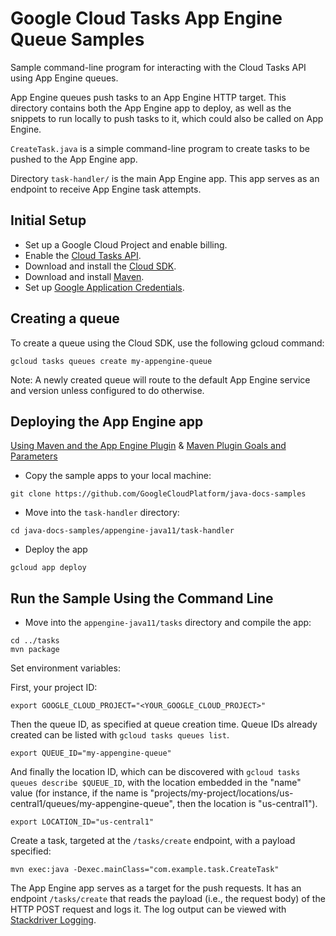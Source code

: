 # Google Cloud Tasks App Engine Queue Samples

Sample command-line program for interacting with the Cloud Tasks API
using App Engine queues.

App Engine queues push tasks to an App Engine HTTP target. This directory
contains both the App Engine app to deploy, as well as the snippets to run
locally to push tasks to it, which could also be called on App Engine.

`CreateTask.java` is a simple command-line program to create
tasks to be pushed to the App Engine app.

Directory `task-handler/` is the main App Engine app. This app serves as an endpoint to receive
App Engine task attempts.


## Initial Setup

 * Set up a Google Cloud Project and enable billing.
 * Enable the
 [Cloud Tasks API](https://console.cloud.google.com/launcher/details/google/cloudtasks.googleapis.com).
 * Download and install the [Cloud SDK](https://cloud.google.com/sdk).
 * Download and install [Maven](http://maven.apache.org/install.html).
 * Set up [Google Application Credentials](https://cloud.google.com/docs/authentication/getting-started).

## Creating a queue

To create a queue using the Cloud SDK, use the following gcloud command:

```
gcloud tasks queues create my-appengine-queue
```

Note: A newly created queue will route to the default App Engine service and
version unless configured to do otherwise.

## Deploying the App Engine app

[Using Maven and the App Engine Plugin](https://cloud.google.com/appengine/docs/flexible/java/using-maven)
& [Maven Plugin Goals and Parameters](https://cloud.google.com/appengine/docs/flexible/java/maven-reference)

- Copy the sample apps to your local machine:
```
git clone https://github.com/GoogleCloudPlatform/java-docs-samples
```

- Move into the `task-handler` directory:
```
cd java-docs-samples/appengine-java11/task-handler
```

- Deploy the app
```
gcloud app deploy
```

## Run the Sample Using the Command Line

- Move into the `appengine-java11/tasks` directory and compile the app:
```
cd ../tasks
mvn package
```

Set environment variables:

First, your project ID:

```
export GOOGLE_CLOUD_PROJECT="<YOUR_GOOGLE_CLOUD_PROJECT>"
```

Then the queue ID, as specified at queue creation time. Queue IDs already
created can be listed with `gcloud tasks queues list`.

```
export QUEUE_ID="my-appengine-queue"
```

And finally the location ID, which can be discovered with
`gcloud tasks queues describe $QUEUE_ID`, with the location embedded in
the "name" value (for instance, if the name is
"projects/my-project/locations/us-central1/queues/my-appengine-queue", then the
location is "us-central1").

```
export LOCATION_ID="us-central1"
```

Create a task, targeted at the `/tasks/create` endpoint, with a payload specified:

```
mvn exec:java -Dexec.mainClass="com.example.task.CreateTask"
```

The App Engine app serves as a target for the push requests. It has an
endpoint `/tasks/create` that reads the payload (i.e., the request body) of the
HTTP POST request and logs it. The log output can be viewed with [Stackdriver Logging](https://console.cloud.google.com/logs/viewer?minLogLevel=0).
